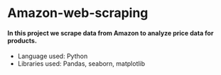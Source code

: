 # Amazon-web-scraping
#### In this project we scrape data from Amazon to analyze price data for products.
- Language used: Python
- Libraries used: Pandas, seaborn, matplotlib
